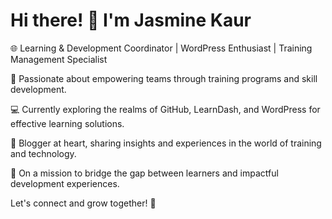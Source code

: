 # Hi there! 👋 I'm Jasmine Kaur

🌐 Learning & Development Coordinator | WordPress Enthusiast | Training Management Specialist

🚀 Passionate about empowering teams through training programs and skill development.

💻 Currently exploring the realms of GitHub, LearnDash, and WordPress for effective learning solutions.

📝 Blogger at heart, sharing insights and experiences in the world of training and technology.

🌱 On a mission to bridge the gap between learners and impactful development experiences.

Let's connect and grow together! 🌟
